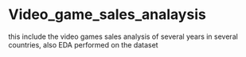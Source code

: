 # Video_game_sales_analaysis
this include the video games sales analysis of several years in several countries, also EDA performed on the dataset
